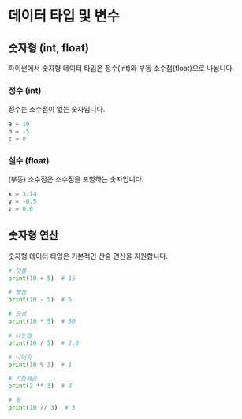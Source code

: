 # 데이터 타입 및 변수

## 숫자형 (int, float)

파이썬에서 숫자형 데이터 타입은 정수(int)와 부동 소수점(float)으로 나뉩니다.

### 정수 (int)

정수는 소수점이 없는 숫자입니다.

```python
a = 10
b = -5
c = 0
```

### 실수 (float)

(부동) 소수점은 소수점을 포함하는 숫자입니다.

```python
x = 3.14
y = -0.5
z = 0.0
```

## 숫자형 연산

숫자형 데이터 타입은 기본적인 산술 연산을 지원합니다.

```python
# 덧셈
print(10 + 5)  # 15

# 뺄셈
print(10 - 5)  # 5

# 곱셈
print(10 * 5)  # 50

# 나눗셈
print(10 / 5)  # 2.0

# 나머지
print(10 % 3)  # 1

# 거듭제곱
print(2 ** 3)  # 8

# 몫
print(10 // 3)  # 3
```